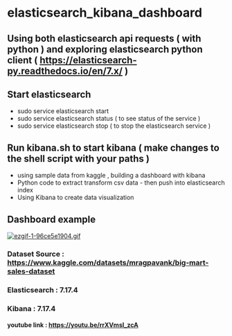 # elasticsearch_kibana_dashboard
## Using both elasticsearch api requests ( with python ) and exploring elasticsearch python client ( https://elasticsearch-py.readthedocs.io/en/7.x/ )

## Start elasticsearch 
  - sudo service elasticsearch start
  - sudo service elasticsearch status
    ( to see status of the service )
  - sudo service elasticsearch stop
    ( to stop the elasticsearch service )
   
## Run kibana.sh to start kibana ( make changes to the shell script with your paths ) 
 - using sample data from kaggle , building a dashboard with kibana
 - Python code to extract transform csv data - then push into elasticsearch index
 - Using Kibana to create data visualization
 

## Dashboard example 
[![ezgif-1-96ce5e1904.gif](https://i.postimg.cc/3NbJWy9y/ezgif-1-96ce5e1904.gif)](https://postimg.cc/WqgPH1Bj)


### Dataset Source : https://www.kaggle.com/datasets/mragpavank/big-mart-sales-dataset
### Elasticsearch : 7.17.4
### Kibana : 7.17.4
#### youtube link : https://youtu.be/rrXVmsl_zcA
